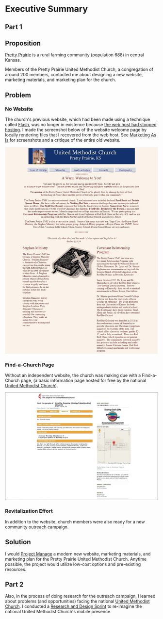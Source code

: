 # Executive Summary

## Part 1
## Proposition
[Pretty Prairie](http://en.wikipedia.org/wiki/Pretty_Prairie,_Kansas) is a rural farming community (population 688) in central Kansas. 

Members of the Pretty Prairie United Methodist Church, a congregation of around 200 members, contacted me about designing a new website, marketing materials, and marketing plan for the church. 

## Problem

### No Website
The church's previous website, which had been made using a technique called [Flash](http://en.wikipedia.org/wiki/Adobe_Flash), was no longer in existence because [the web host had stopped hosting](https://kslib.info/1013/Blue-Skyways-Transition). I made the screenshot below of the website welcome page by locally rendering files that I recovered from the web host. See [Marketing As Is](marketing_as_is.md) for screenshots and a critique of the entire old website.

![](marketing-as-is/old-website-welcome-page.jpg)

### Find-a-Church Page

Without an independent website, the church was making due with a Find-a-Church page, (a basic information page hosted for free by the national [United Methodist Church](http://www.umc.org)).

![](marketing-as-is/find-a-church-about-us.jpg)

### Revitalization Effort

In addition to the website, church members were also ready for a new community outreach campaign. 

## Solution

I would [Project Manage](project_management.md) a modern new website, marketing materials, and marketing plan for the Pretty Prairie United Methodist Church. Anytime possible, the project would utilize low-cost options and pre-existing resources. 

## Part 2
Also, in the process of doing research for the outreach campaign, I learned about problems (and opportunities) facing the national [United Methodist Church](http://www.umc.org). I conducted a [Research and Design Sprint](research_and_design_sprint.md) to re-imagine the national United Methodist Church's mobile presence.
